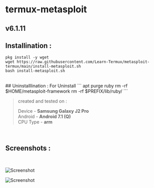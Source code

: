 # termux-metasploit 

## v6.1.11

## Installination :

```
pkg install -y wget 
wget https://raw.githubusercontent.com/Learn-Termux/metasploit-termux/main/install-metasploit.sh
bash install-metasploit.sh
```
<br/>
## Uninstalllination :
For Uninstall 
```
apt purge ruby
rm -rf $HOME/metasploit-framework
rm -rf $PREFIX/lib/ruby/
```
<br />

> created and tested on :
>
> Device - **Samsung Galaxy J2 Pro** <br />
> Android - **Android 7.1 (Q)** <br />
> CPU Type - **arm**

<br/>

## Screenshots :

<br/>

![Screenshot](https://raw.githubusercontent.com/Learn-Termux/Img/main/Screenshot_20211014-190808.jpg)

![Screenshot](https://raw.githubusercontent.com/Learn-Termux/Img/main/Screenshot_20211014-190708.jpg)
<br />

